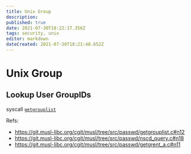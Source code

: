 ```yaml
---
title: Unix Group
description: 
published: true
date: 2021-07-30T18:22:17.356Z
tags: security, unix
editor: markdown
dateCreated: 2021-07-30T18:21:48.652Z
---
```


# Unix Group

## Lookup User GroupIDs

syscall [`getgrouplist`](https://man7.org/linux/man-pages/man3/getgrouplist.3.html)

Refs:

- https://git.musl-libc.org/cgit/musl/tree/src/passwd/getgrouplist.c#n12
- https://git.musl-libc.org/cgit/musl/tree/src/passwd/nscd_query.c#n18
- https://git.musl-libc.org/cgit/musl/tree/src/passwd/getgrent_a.c#n11

